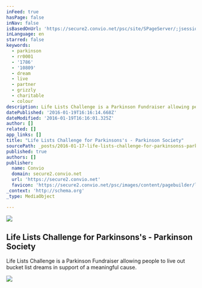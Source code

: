 ```yaml
---
inFeed: true
hasPage: false
inNav: false
isBasedOnUrl: 'https://secure2.convio.net/psc/site/SPageServer/;jsessionid=00000000.app202a?NONCE_TOKEN=FC1C2050F40E780C65BB2E491A2E259C&pagename=ll_2016_landing_page'
inLanguage: en
starred: false
keywords:
  - parkinson
  - rr0001
  - '1786'
  - '10809'
  - dream
  - live
  - partner
  - grizzly
  - charitable
  - colour
description: Life Lists Challenge is a Parkinson Fundraiser allowing people to live out bucket list dreams in support of a meaningful cause.
datePublished: '2016-01-19T16:16:14.668Z'
dateModified: '2016-01-19T16:16:01.325Z'
author: []
related: []
app_links: []
title: "Life Lists Challenge for Parkinsons's - Parkinson Society"
sourcePath: _posts/2016-01-17-life-lists-challenge-for-parkinsonss-parkinson-society.md
published: true
authors: []
publisher:
  name: Convio
  domain: secure2.convio.net
  url: 'https://secure2.convio.net'
  favicon: 'https://secure2.convio.net/psc/images/content/pagebuilder/llc_favicon.png'
_context: 'http://schema.org'
_type: MediaObject

---
```

![](https://the-grid-user-content.s3-us-west-2.amazonaws.com/6b45255e-4469-4c71-9c4d-25d746dd927b.png)

<article style=""><h1>Life Lists Challenge for Parkinsons's - Parkinson Society</h1><p>Life Lists Challenge is a Parkinson Fundraiser allowing people to live out bucket list dreams in support of a meaningful cause.</p><img src="https://s3-us-west-2.amazonaws.com/the-grid-img/p/48c20d07001bac1853e4755a169922f43e2d5f37.jpg" /></article>